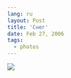 ```yaml
---
lang: ru
layout: Post
title: 'Снег'
date: Feb 27, 2006
tags:
  - photos
---
```


![](http://wow.sapegin.me/2b2o0C1s1B1q/MG-1820.jpg)

